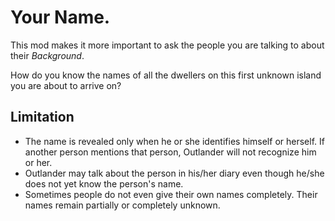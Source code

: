 # Your Name.
This mod makes it more important to ask the people you are talking to about their *Background*.

How do you know the names of all the dwellers on this first unknown island you are about to arrive on?

## Limitation
- The name is revealed only when he or she identifies himself or herself. If another person mentions that person, Outlander will not recognize him or her.
- Outlander may talk about the person in his/her diary even though he/she does not yet know the person's name.
- Sometimes people do not even give their own names completely. Their names remain partially or completely unknown.
